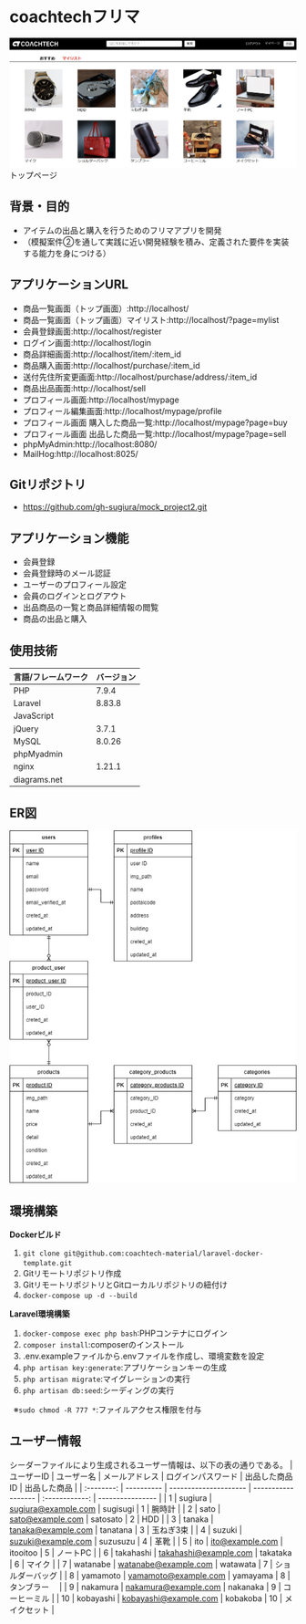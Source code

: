 # coachtechフリマ
![トップページ](top_page.jpg "トップページ")  
トップページ


## 背景・目的
* アイテムの出品と購入を行うためのフリマアプリを開発
* （模擬案件②を通して実践に近い開発経験を積み、定義された要件を実装する能力を身につける）


## アプリケーションURL
* 商品一覧画面（トップ画面）:http://localhost/
* 商品一覧画面（トップ画面）マイリスト:http://localhost/?page=mylist
* 会員登録画面:http://localhost/register
* ログイン画面:http://localhost/login
* 商品詳細画面:http://localhost/item/:item_id
* 商品購入画面:http://localhost/purchase/:item_id
* 送付先住所変更画面:http://localhost/purchase/address/:item_id
* 商品出品画面:http://localhost/sell
* プロフィール画面:http://localhost/mypage
* プロフィール編集画面:http://localhost/mypage/profile
* プロフィール画面 購入した商品一覧:http://localhost/mypage?page=buy
* プロフィール画面 出品した商品一覧:http://localhost/mypage?page=sell
* phpMyAdmin:http://localhost:8080/
* MailHog:http://localhost:8025/


## Gitリポジトリ
* https://github.com/gh-sugiura/mock_project2.git


## アプリケーション機能
* 会員登録
* 会員登録時のメール認証
* ユーザーのプロフィール設定
* 会員のログインとログアウト
* 出品商品の一覧と商品詳細情報の閲覧
* 商品の出品と購入


## 使用技術
| 言語/フレームワーク  | バージョン  | 
| ------------------- | ---------- | 
| PHP                 | 7.9.4      | 
| Laravel             | 8.83.8     | 
| JavaScript          |            | 
| jQuery              | 3.7.1      | 
| MySQL               | 8.0.26     | 
| phpMyadmin          |            | 
| nginx               | 1.21.1     | 
| diagrams.net        |            | 


## ER図
![ER図](src/er_diagram.drawio.png)


## 環境構築
**Dockerビルド**
1. `git clone git@github.com:coachtech-material/laravel-docker-template.git`
2. Gitリモートリポジトリ作成
3. GitリモートリポジトリとGitローカルリポジトリの紐付け
4. `docker-compose up -d --build`

**Laravel環境構築**
1. `docker-compose exec php bash`:PHPコンテナにログイン
2. `composer install`:composerのインストール
3. .env.exampleファイルから.envファイルを作成し、環境変数を設定
4. `php artisan key:generate`:アプリケーションキーの生成
5. `php artisan migrate`:マイグレーションの実行
6. `php artisan db:seed`:シーディングの実行

&ensp;※`sudo chmod -R 777 *`:ファイルアクセス権限を付与


## ユーザー情報
シーダーファイルにより生成されるユーザー情報は、以下の表の通りである。
| ユーザーID | ユーザー名  | メールアドレス         | ログインパスワード   | 出品した商品ID  | 出品した商品     | 
| :--------: | ---------- | --------------------- | ------------------ | :------------: | ---------------- | 
| 1          | sugiura    | sugiura@example.com   | sugisugi           | 1              | 腕時計           | 
| 2          | sato       | sato@example.com      | satosato           | 2              | HDD              | 
| 3          | tanaka     | tanaka@example.com    | tanatana           | 3              | 玉ねぎ3束        | 
| 4          | suzuki     | suzuki@example.com    | suzusuzu           | 4              | 革靴             | 
| 5          | ito        | ito@example.com       | itooitoo           | 5              | ノートPC         | 
| 6          | takahashi  | takahashi@example.com | takataka           | 6              | マイク           | 
| 7          | watanabe   | watanabe@example.com  | watawata           | 7              | ショルダーバッグ  | 
| 8          | yamamoto   | yamamoto@example.com  | yamayama           | 8              | タンブラー　      | 
| 9          | nakamura   | nakamura@example.com  | nakanaka           | 9              | コーヒーミル     | 
| 10         | kobayashi  | kobayashi@example.com | kobakoba           | 10             | メイクセット     | 